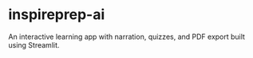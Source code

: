 # inspireprep-ai
An interactive learning app with narration, quizzes, and PDF export built using Streamlit.
